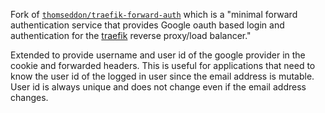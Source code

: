 
Fork of [`thomseddon/traefik-forward-auth`](https://github.com/thomseddon/traefik-forward-auth) which is a "minimal forward authentication service that provides Google oauth based login and authentication for the [traefik](https://github.com/containous/traefik) reverse proxy/load balancer."

Extended to provide username and user id of the google provider in the cookie and forwarded headers. This is useful for applications that need to know the user id of the logged in user since the email address is mutable. User id is always unique and does not change even if the email address changes.